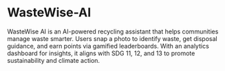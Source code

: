 # WasteWise-AI
WasteWise AI is an AI-powered recycling assistant that helps communities manage waste smarter. Users snap a photo to identify waste, get disposal guidance, and earn points via gamified leaderboards. With an analytics dashboard for insights, it aligns with SDG 11, 12, and 13 to promote sustainability and climate action.
